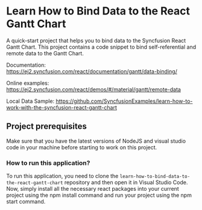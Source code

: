 # Learn How to Bind Data to the React Gantt Chart

A quick-start project that helps you to bind data to the Syncfusion React Gantt Chart. This project contains a code snippet to bind self-referential and remote data to the Gantt Chart.

Documentation: https://ej2.syncfusion.com/react/documentation/gantt/data-binding/

Online examples: https://ej2.syncfusion.com/react/demos/#/material/gantt/remote-data

Local Data Sample: https://github.com/SyncfusionExamples/learn-how-to-work-with-the-syncfusion-react-gantt-chart

## Project prerequisites
Make sure that you have the latest versions of NodeJS and visual studio code in your machine before starting to work on this project.

### How to run this application?
To run this application, you need to clone the `learn-how-to-bind-data-to-the-react-gantt-chart` repository and then open it in Visual Studio Code. Now, simply install all the necessary react packages into your current project using the npm install command and run your project using the npm start command.